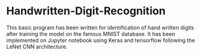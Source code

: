 # Handwritten-Digit-Recognition
This basic program has been written for identification of hand written digits after training the model on the famous MNIST database.
It has been implemented on Jupyter notebook using Keras and tensorflow following the LeNet CNN architecture.
